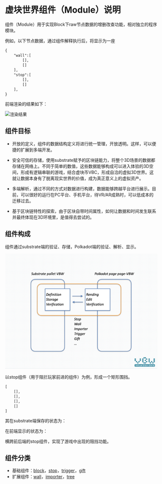 # 虚块世界组件（Module）说明

组件（Module）用于实现Block下raw节点数据的增删改查功能，相对独立的程序模块。



例如，以下节点数据，通过组件解释执行后，将显示为一座

```
{
	"wall":[
		[],
		[]
	],
	"stop":[
		[],
		[]
	],
}
```

前端渲染的结果如下：

![渲染结果]()



## 组件目标

* 开放的定义，组件的数据结构定义将进行统一管理，开放透明。这样，可以便捷的扩展到多端开发。

* 安全可信的存储，使用substrate赋予的区块链能力，将整个3D场景的数据都存储在网络上。不同于简单的数值，这些数据能够构成可以进入体验的3D空间，形成有逻辑串联的游戏，结合虚块币VBC，形成自洽的虚拟3D世界。这就让数据本身有了脱离现实世界的价值，成为真正意义上的虚拟资产。

* 多端解析，通过不同的方式对数据进行构建，数据能够跨越平台进行展示。目前，可以很好的运行在PC平台、手机平台，待VR/AR成熟时，可以低成本的迁移过去。

* 基于区块链特性的探索，由于区块自带时间属性，如何让数据和时间发生联系并最终体现在3D环境里，是值得去尝试的。

  

## 组件构成

组件通过substrate端的验证、存储，Polkadot端的验证、解析、显示。

![构成示意图](../static/module_en.jpg)



以stop组件（用于阻拦玩家前进的组件）为例，形成一个矩形围挡。

```
[
	[],
	[],
	[],
	[]
]
```

其在substrate端保存的状态为：

在前端显示的状态为：

横跨前后端的stop组件，实现了游戏中出现的阻挡功能。



## 组件分类

* 基础组件：[block](block.md)，[stop](stop.md)，[trigger](trigger.md)，[gift](gift.md)
* 扩展组件：[wall](wall.md)，[importer](importer.md)，[tree](tree.md)

